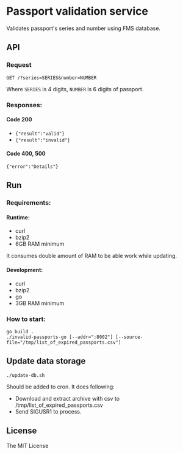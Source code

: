 # Passport validation service
Validates passport's series and number using FMS database.

## API

### Request

`GET /?series=SERIES&number=NUMBER`

Where `SERIES` is 4  digits, `NUMBER` is 6 digits of passport.

### Responses:

#### Code 200

* `{"result":"valid"}`
* `{"result":"invalid"}`

#### Code 400, 500

`{"error":"Details"}`


## Run

### Requirements:

#### Runtime:

* curl
* bzip2
* 6GB RAM minimum

It consumes double amount of RAM to be able work while updating.

#### Development:

* curl
* bzip2
* go
* 3GB RAM minimum

### How to start:

```
go build .
./invalid-passports-go [--addr=":8002"] [--source-file="/tmp/list_of_expired_passports.csv"]
```

## Update data storage

`./update-db.sh`

Should be added to cron.
It does following:
* Download and extract archive with csv to /tmp/list_of_expired_passports.csv
* Send SIGUSR1 to process.

## License

The MIT License
